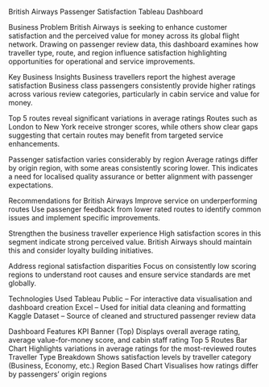 British Airways Passenger Satisfaction Tableau Dashboard

Business Problem
British Airways is seeking to enhance customer satisfaction and the perceived value for money across its global flight network. Drawing on passenger review data, this dashboard examines how traveller type, route, and region influence satisfaction highlighting opportunities for operational and service improvements.

Key Business Insights
Business travellers report the highest average satisfaction
Business class passengers consistently provide higher ratings across various review categories, particularly in cabin service and value for money.

Top 5 routes reveal significant variations in average ratings
Routes such as London to New York receive stronger scores, while others show clear gaps suggesting that certain routes may benefit from targeted service enhancements.

Passenger satisfaction varies considerably by region
Average ratings differ by origin region, with some areas consistently scoring lower. This indicates a need for localised quality assurance or better alignment with passenger expectations.

Recommendations for British Airways
Improve service on underperforming routes
Use passenger feedback from lower rated routes to identify common issues and implement specific improvements.

Strengthen the business traveller experience
High satisfaction scores in this segment indicate strong perceived value. British Airways should maintain this and consider loyalty building initiatives.

Address regional satisfaction disparities
Focus on consistently low scoring regions to understand root causes and ensure service standards are met globally.

Technologies Used
Tableau Public – For interactive data visualisation and dashboard creation
Excel – Used for initial data cleaning and formatting
Kaggle Dataset – Source of cleaned and structured passenger review data

 Dashboard Features
KPI Banner (Top) Displays overall average rating, average value-for-money score, and cabin staff rating
Top 5 Routes Bar Chart Highlights variations in average ratings for the most-reviewed routes
Traveller Type Breakdown Shows satisfaction levels by traveller category (Business, Economy, etc.)
Region Based Chart Visualises how ratings differ by passengers’ origin regions


